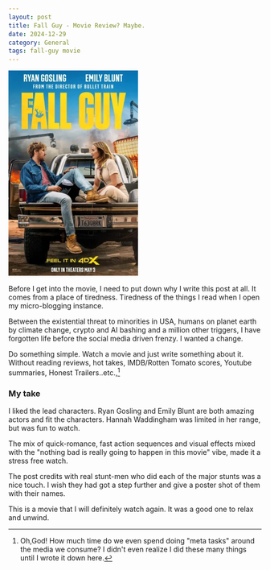 ```yaml
---
layout: post
title: Fall Guy - Movie Review? Maybe.
date: 2024-12-29
category: General
tags: fall-guy movie
---
```


![Movie Poster](/img/2024/The-Fall-Guy-movie-poster.webp)

Before I get into the movie, I need to put down why I write this post at all. It comes from a place of tiredness. Tiredness of the things I read when I open my micro-blogging instance.

Between the existential threat to minorities in USA, humans on planet earth by climate change, crypto and AI bashing and a million other triggers, I have forgotten life before the social media driven frenzy. I wanted a change.

Do something simple. Watch a movie and just write something about it. Without reading reviews, hot takes, IMDB/Rotten Tomato scores, Youtube summaries, Honest Trailers..etc.,[^1]

### My take 

I liked the lead characters. Ryan Gosling and Emily Blunt are both amazing actors and fit the characters. Hannah Waddingham was limited in her range, but was fun to watch.

The mix of quick-romance, fast action sequences and visual effects mixed with the "nothing bad is really going to happen in this movie" vibe, made it a stress free watch.

The post credits with real stunt-men who did each of the major stunts was a nice touch. I wish they had got a step further and give a poster shot of them with their names.

This is a movie that I will definitely watch again. It was a good one to relax and unwind. 


[^1]: Oh,God! How much time do we even spend doing "meta tasks" around the media we consume? I didn't even realize I did these many things until I wrote it down here.
